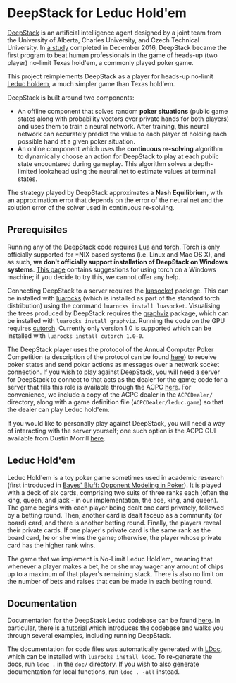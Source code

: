 
# DeepStack for Leduc Hold'em

[DeepStack](https://www.deepstack.ai) is an artificial intelligence agent
designed by a joint team from the University of Alberta, Charles University,
and Czech Technical University. In [a study](https://www.deepstack.ai/s/DeepStack.pdf)
completed in December 2016, DeepStack became the first program to beat human
professionals in the game of heads-up (two player) no-limit Texas hold'em, a
commonly played poker game.

This project reimplements DeepStack as a player for heads-up no-limit
[Leduc holdem](#leduc-hold'em), a much simpler game than Texas hold'em. 

DeepStack is built around two components:
* An offline component that solves random **poker situations** (public game
states along with probability vectors over private hands for both players) and
uses them to train a neural network. After training, this neural network can
accurately predict the value to each player of holding each possible hand at a
given poker situation.
* An online component which uses the **continuous re-solving** algorithm to
dynamically choose an action for DeepStack to play at each public state 
encountered during gameplay. This algorithm solves a depth-limited lookahead
using the neural net to estimate values at terminal states.

The strategy played by DeepStack approximates a **Nash Equilibrium**, with an
approximation error that depends on the error of the neural net and the
solution error of the solver used in continuous re-solving.

## Prerequisites

Running any of the DeepStack code requires [Lua](https://www.lua.org/) and [torch](http://torch.ch/).
Torch is only officially supported for *NIX based systems (i.e. Linux and Mac 
OS X), and as such, **we don't  officially support installation of DeepStack
on Windows systems**. [This page](https://github.com/torch/torch7/wiki/Windows)
contains suggestions for using torch on a Windows machine; if you decide to try
this, we cannot offer any help.

Connecting DeepStack to a server requires the [luasocket](http://w3.impa.br/~diego/software/luasocket/)
package. This can be installed with [luarocks](https://luarocks.org/) (which is
installed as part of the standard torch distribution) using the command 
`luarocks install luasocket`. Visualising the trees produced by DeepStack
requires the [graphviz](http://graphviz.org/) package, which can be installed
with `luarocks install graphviz`. Running the code on the GPU requires
[cutorch](https://github.com/torch/cutorch). Currently only version 1.0 is supported which can be installed with
`luarocks install cutorch 1.0-0`.

The DeepStack player uses the protocol of the Annual Computer Poker Competition
(a description of the protocol can be found [here](http://www.computerpokercompetition.org/downloads/documents/protocols/protocol.pdf))
to receive poker states and send poker actions as messages over a network
socket connection. If you wish to play against DeepStack, you will need a
server for DeepStack to connect to that acts as the dealer for the game; code
for a server that fills this role is available through the ACPC
[here](http://www.computerpokercompetition.org/downloads/code/competition_server/project_acpc_server_v1.0.41.tar.bz2).
For convenience, we include a copy of the ACPC dealer in the `ACPCDealer/`
directory, along with a game definition file (`ACPCDealer/leduc.game`) so that
the dealer can play Leduc hold'em.

If you would like to personally play against DeepStack, you will need a way of
interacting with the server yourself; one such option is the ACPC GUI available
from Dustin Morrill [here](https://github.com/dmorrill10/acpc_poker_gui_client/tree/v1.2).

## Leduc Hold'em

Leduc Hold'em is a toy poker game sometimes used in academic research (first
introduced in [Bayes' Bluff: Opponent Modeling in Poker](http://poker.cs.ualberta.ca/publications/UAI05.pdf)). 
It is played with a deck of six cards, comprising two suits of three ranks each
(often the king, queen, and jack - in our implementation, the ace, king, and
queen). The game begins with each player being dealt one card privately,
followed by a betting round. Then, another card is dealt faceup as a community
(or board) card, and there is another betting round. Finally, the players
reveal their private cards. If one player's private card is the same rank as
the board card, he or she wins the game; otherwise, the player whose private
card has the higher rank wins.

The game that we implement is No-Limit Leduc Hold'em, meaning that whenever a
player makes a bet, he or she may wager any amount of chips up to a maximum of
that player's remaining stack. There is also no limit on the number of bets and
raises that can be made in each betting round.

## Documentation

Documentation for the DeepStack Leduc codebase can be found [here](doc/index.html).
In particular, there is [a tutorial](doc/manual/tutorial.md) which
introduces the codebase and walks you through several examples, including
running DeepStack.

The documentation for code files was automatically generated with [LDoc](https://github.com/stevedonovan/LDoc),
which can be installed with `luarocks install ldoc`. To re-generate the docs,
run `ldoc .` in the `doc/` directory. If you wish to also generate
documentation for local functions, run `ldoc . -all` instead.

